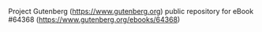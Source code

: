 Project Gutenberg (https://www.gutenberg.org) public repository for
eBook #64368 (https://www.gutenberg.org/ebooks/64368)
